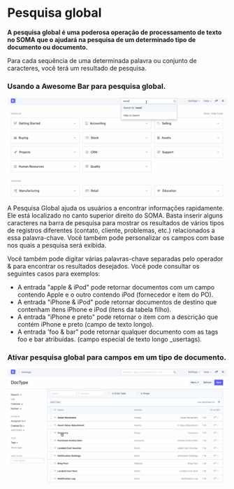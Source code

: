 # Pesquisa global


**A pesquisa global é uma poderosa operação de processamento de texto no SOMA que o ajudará na pesquisa de um determinado tipo de documento ou documento.**


Para cada sequência de uma determinada palavra ou conjunto de caracteres, você terá um resultado de pesquisa.


### Usando a Awesome Bar para pesquisa global.


![Tree Master Renameing](/files/using-global-search-2.gif)


A Pesquisa Global ajuda os usuários a encontrar informações rapidamente. Ele está localizado no canto superior direito do SOMA. Basta inserir alguns caracteres na barra de pesquisa para mostrar os resultados de vários tipos de registros diferentes (contato, cliente, problemas, etc.) relacionados a essa palavra-chave. Você também pode personalizar os campos com base nos quais a pesquisa será exibida.


Você também pode digitar várias palavras-chave separadas pelo operador & para encontrar os resultados desejados. Você pode consultar os seguintes casos para exemplos:


* A entrada "apple & iPod" pode retornar documentos com um campo contendo Apple e o outro contendo iPod (fornecedor e item do PO).
* A entrada "iPhone & iPod" pode retornar documentos de destino que contenham itens iPhone e iPod (itens da tabela filho).
* A entrada "iPhone e preto" pode retornar o item com a descrição que contém iPhone e preto (campo de texto longo).
* A entrada 'foo & bar" pode retornar qualquer documento com as tags foo e bar atribuídas. (campo especial de texto longo \_usertags).


### Ativar pesquisa global para campos em um tipo de documento.


![Tree Master Renameing](/files/using-global-search-1.gif)

